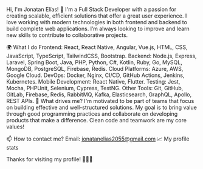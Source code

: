 Hi, I'm Jonatan Elías! 👋
I'm a Full Stack Developer with a passion for creating scalable, efficient solutions that offer a great user experience. I love working with modern technologies in both frontend and backend to build complete web applications. I’m always looking to improve and learn new skills to contribute to collaborative projects.

🌍 What I do
Frontend: React, React Native, Angular, Vue.js, HTML, CSS, JavaScript, TypeScript, TailwindCSS, Bootstrap.
Backend: Node.js, Express, Laravel, Spring Boot, Java, PHP, Python, C#, Kotlin, Ruby, Go, MySQL, MongoDB, PostgreSQL, Firebase, Redis.
Cloud Platforms: Azure, AWS, Google Cloud.
DevOps: Docker, Nginx, CI/CD, GitHub Actions, Jenkins, Kubernetes.
Mobile Development: React Native, Flutter.
Testing: Jest, Mocha, PHPUnit, Selenium, Cypress, TestNG.
Other Tools: Git, GitHub, GitLab, Firebase, Redis, RabbitMQ, Kafka, Elasticsearch, GraphQL, Apollo, REST APIs.
🚀 What drives me?
I'm motivated to be part of teams that focus on building effective and well-structured solutions. My goal is to bring value through good programming practices and collaborate on developing products that make a difference. Clean code and teamwork are my core values!

📫 How to contact me?
Email: jonatanelias2055@gmail.com
📈 My profile stats


Thanks for visiting my profile! 👨‍💻✨
